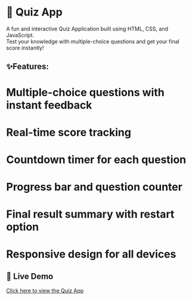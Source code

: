 # 🎯 Quiz App
A fun and interactive Quiz Application built using HTML, CSS, and JavaScript.  
Test your knowledge with multiple-choice questions and get your final score instantly!
## ✨Features:
# Multiple-choice questions with instant feedback
# Real-time score tracking
# Countdown timer for each question
# Progress bar and question counter
# Final result summary with restart option
# Responsive design for all devices
## 🚀 Live Demo
[Click here to view the Quiz App](https://kaviranjani42.github.io/QuizApp/)

